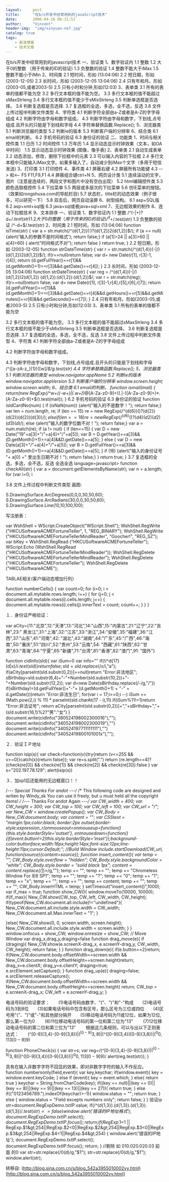 ```yaml
---
layout:     post
title:      "在b/s开发中经常用到的javaScript技术"
date:       2006-04-26 00:31:52
author:     "Vincent"
header-img:  "img/xinyuan-no7.jpg"
catalog: true
tags:
    - 新浪博客
    - 技术文章
---
```


在b/s开发中经常用到的javascript技术 一、验证类 1、数字验证内 1.1 整数 1.2 大于0的整数 （用于传来的ID的验证) 1.3 负整数的验证 1.4 整数不能大于iMax 1.5 整数不能小于iMin 2、时间类 2.1 短时间，形如 (13:04:06) 2.2 短日期，形如 (2003-12-05) 2.3 长时间，形如 (2003-12-05 13:04:06) 2.4 只有年和月。形如(2003-05,或者2003-5) 2.5 只有小时和分钟,形如(12:03) 3、表单类 3.1 所有的表单的值都不能为空 3.2 多行文本框的值不能为空。 3.3 多行文本框的值不能超过sMaxStrleng 3.4 多行文本框的值不能少于sMixStrleng 3.5 判断单选框是否选择。 3.6 判断复选框是否选择. 3.7 复选框的全选，多选，全不选，反选 3.8 文件上传过程中判断文件类型 4、字符类 4.1 判断字符全部由a-Z或者是A-Z的字字母组成 4.2 判断字符由字母和数字组成。 4.3 判断字符由字母和数字，下划线,点号组成.且开头的只能是下划线和字母 4.4 字符串替换函数.Replace(); 5、浏览器类 5.1 判断浏览器的类型 5.2 判断ie的版本 5.3 判断客户端的分辨率 6、结合类 6.1 email的判断。 6.2 手机号码的验证 6.3 身份证的验证 二、功能类 1、时间与相关控件类 1.1 日历 1.2 时间控件 1.3 万年历 1.4 显示动态显示时钟效果（文本，如OA中时间） 1.5 显示动态显示时钟效果 (图像，像手表) 2、表单类 2.1 自动生成表单 2.2 动态添加，修改，删除下拉框中的元素 2.3 可以输入内容的下拉框 2.4 多行文本框中只能输入iMax文字。如果多输入了，自动减少到iMax个文字（多用于短信发送) 3、打印类 3.1 打印控件 4、事件类 4.1 屏蔽右键 4.2 屏蔽所有功能键 4.3 --> 和<-- F5 F11,F9,F1 4.4 屏蔽组合键ctrl+N 5、网页设计类 5.1 连续滚动的文字，图片（注意是连续的，两段文字和图片中没有空白出现） 5.2 html编辑控件类 5.3 颜色选取框控件 5.4 下拉菜单 5.5 两层或多层次的下拉菜单 5.6 仿IE菜单的按钮。（效果如rongshuxa.com的导航栏目) 5.7 状态栏，title栏的动态效果（例子很多，可以研究一下） 5.8 双击后，网页自动滚屏 6、树型结构。 6.1 asp+SQL版 6.2 asp+xml+sql版 6.3 java+sql或者java+sql+xml 7、无边框效果的制作 8、连动下拉框技术 9、文本排序 一、验证类 1、数字验证内 1.1 整数 /^(-|+)?d+$/.test(str) 1.2 大于0的整数 （用于传来的ID的验证) /^d+$/.test(str) 1.3 负整数的验证 /^-d+$/.test(str) 2、时间类 2.1 短时间，形如 (13:04:06) function isTime(str) { var a = str.match(/^(d{1,2})(:)?(d{1,2})2(d{1,2})$/); if (a == null) {alert('输入的参数不是时间格式'); return false;} if (a[1]>24 || a[3]>60 || a[4]>60) { alert("时间格式不对"); return false } return true; } 2.2 短日期，形如 (2003-12-05) function strDateTime(str) { var r = str.match(/^(d{1,4})(-|/)(d{1,2})2(d{1,2})$/); if(r==null)return false; var d= new Date(r[1], r[3]-1, r[4]); return (d.getFullYear()==r[1]&&(d.getMonth()+1)==r[3]&&d.getDate()==r[4]); } 2.3 长时间，形如 (2003-12-05 13:04:06) function strDateTime(str) { var reg = /^(d{1,4})(-|/)(d{1,2})2(d{1,2}) (d{1,2}):(d{1,2}):(d{1,2})$/; var r = str.match(reg); if(r==null)return false; var d= new Date(r[1], r[3]-1,r[4],r[5],r[6],r[7]); return (d.getFullYear()==r[1]&&(d.getMonth()+1)==r[3]&&d.getDate()==r[4]&&d.getHours()==r[5]&&d.getMinutes()==r[6]&&d.getSeconds()==r[7]); } 2.4 只有年和月。形如(2003-05,或者2003-5) 2.5 只有小时和分钟,形如(12:03) 3、表单类 3.1 所有的表单的值都不能为空

3.2 多行文本框的值不能为空。 3.3 多行文本框的值不能超过sMaxStrleng 3.4 多行文本框的值不能少于sMixStrleng 3.5 判断单选框是否选择。 3.6 判断复选框是否选择. 3.7 复选框的全选，多选，全不选，反选 3.8 文件上传过程中判断文件类型 4、字符类 4.1 判断字符全部由a-Z或者是A-Z的字字母组成

4.2 判断字符由字母和数字组成。

4.3 判断字符由字母和数字，下划线,点号组成.且开头的只能是下划线和字母 /^([a-zA-z_]{1})([w]*)$/g.test(str) 4.4 字符串替换函数.Replace(); 5、浏览器类 5.1 判断浏览器的类型 window.navigator.appName 5.2 判断ie的版本 window.navigator.appVersion 5.3 判断客户端的分辨率 window.screen.height; window.screen.width; 6、结合类 6.1 email的判断。 function ismail(mail) { return(new RegExp(/^w+((-w+)|(.w+))*@[A-Za-z0-9]+((.|-)[A-Za-z0-9]+)*.[A-Za-z0-9]+$/).test(mail)); } 6.2 手机号码的验证 6.3 身份证的验证 function isIdCardNo(num) { if (isNaN(num)) {alert("输入的不是数字！"); return false;} var len = num.length, re; if (len == 15) re = new RegExp(/^(d{6})()?(d{2})(d{2})(d{2})(d{3})$/); else if (len == 18) re = new RegExp(/^(d{6})()?(d{4})(d{2})(d{2})(d{3})(d)$/); else {alert("输入的数字位数不对！"); return false;} var a = num.match(re); if (a != null) { if (len==15) { var D = new Date("19"+a[3]+"/"+a[4]+"/"+a[5]); var B = D.getYear()==a[3]&&(D.getMonth()+1)==a[4]&&D.getDate()==a[5]; } else { var D = new Date(a[3]+"/"+a[4]+"/"+a[5]); var B = D.getFullYear()==a[3]&&(D.getMonth()+1)==a[4]&&D.getDate()==a[5]; } if (!B) {alert("输入的身份证号 "+ a[0] +" 里出生日期不对！"); return false;} } return true; } 3.7 复选框的全选，多选，全不选，反选
全选全选
language=javascript>
function checkAll(str)
{
  var a = document.getElementsByName(str);
  var n = a.length;
  for (var i=0; i

3.8 文件上传过程中判断文件类型  画图:
 

S.DrawingSurface.ArcDegrees(0,0,0,30,50,60);
S.DrawingSurface.ArcRadians(30,0,0,30,50,60);
S.DrawingSurface.Line(10,10,100,100);

写注册表：

var WshShell = WScript.CreateObject("WScript.Shell");
WshShell.RegWrite ("HKCUSoftwareACMEFortuneTeller", 1, "REG_BINARY");
WshShell.RegWrite ("HKCUSoftwareACMEFortuneTellerMindReader", "Goocher!", "REG_SZ");
var bKey =    WshShell.RegRead ("HKCUSoftwareACMEFortuneTeller");
WScript.Echo (WshShell.RegRead ("HKCUSoftwareACMEFortuneTellerMindReader"));
WshShell.RegDelete ("HKCUSoftwareACMEFortuneTellerMindReader");
WshShell.RegDelete ("HKCUSoftwareACMEFortuneTeller");
WshShell.RegDelete ("HKCUSoftwareACME");

 TABLAE相关(客户端动态增加行列）

function numberCells() {
    var count=0;
    for (i=0; i &lt; document.all.mytable.rows.length; i++) {
        for (j=0; j &lt; document.all.mytable.rows(i).cells.length; j++) {
            document.all.mytable.rows(i).cells(j).innerText = count;
            count++;
        }
    }
}

















１．身份证严格验证：

var aCity={11:"北京",12:"天津",13:"河北",14:"山西",15:"内蒙古",21:"辽宁",22:"吉林",23:" 黑龙江",31:"上海",32:"江苏",33:"浙江",34:"安徽",35:"福建",36:"江西",37:"山东",41:"河南",42: "湖北",43:"湖南",44:"广东",45:"广西",46:"海南",50:"重庆",51:"四川",52:"贵州",53:"云南",54: "西藏",61:"陕西",62:"甘肃",63:"青海",64:"宁夏",65:"新疆",71:"台湾",81:"香港",82:"澳门",91: "国外"}
  
function cidInfo(sId){
 var iSum=0
 var info=""
 if(!/^d{17}(d|x)$/i.test(sId))return false;
 sId=sId.replace(/x$/i,"a");
 if(aCity[parseInt(sId.substr(0,2))]==null)return "Error:非法地区";
 sBirthday=sId.substr(6,4)+"-"+Number(sId.substr(10,2))+"-"+Number(sId.substr(12,2));
 var d=new Date(sBirthday.replace(/-/g,"/"))
 if(sBirthday!=(d.getFullYear()+"-"+ (d.getMonth()+1) + "-" + d.getDate()))return "Error:非法生日";
 for(var i = 17;i&gt;=0;i --) iSum += (Math.pow(2,i) % 11) * parseInt(sId.charAt(17 - i),11)
 if(iSum%11!=1)return "Error:非法证号";
 return aCity[parseInt(sId.substr(0,2))]+","+sBirthday+","+(sId.substr(16,1)%2?"男":"女")
}
document.write(cidInfo("380524198002300016"),"");
document.write(cidInfo("340524198002300019"),"")
document.write(cidInfo("340524197711111111"),"")
document.write(cidInfo("34052419800101001x"),"");

 ２．验证ＩＰ地址

function isip(s){
 var check=function(v){try{return (v&lt;=255 &amp;&amp; v&gt;=0)}catch(x){return false}};
 var re=s.split(".")
 return (re.length==4)?(check(re[0]) &amp;&amp; check(re[1]) &amp;&amp; check(re[2]) &amp;&amp; check(re[3])):false
}
var s="202.197.78.129";
alert(isip(s))

 ３．加sp1后还能用的无边框窗口！！ 

/*--- Special Thanks For andot ---*/
/*
 This following code are designed and writen by Windy_sk 
 You can use it freely, but u must held all the copyright items!
*/
/*--- Thanks For andot Again ---*/
var CW_width = 400;
var CW_height = 300;
var CW_top = 100;
var CW_left = 100;
var CW_url = "/";
var New_CW = window.createPopup();
var CW_Body = New_CW.document.body;
var content = "";
var CSStext = "margin:1px;color:black; border:2px outset;border-style:expression_r(onmouseout=onmouseup=function(){this.style.borderStyle='outset'}, &#111;nmousedown=function(){if(event.button!=2)this.style.borderStyle='inset'});background-color:buttonface;width:16px;height:14px;font-size:12px;line-height:11px;cursor:Default;";
//Build Window
include.startDownload(CW_url, function(source){content=source});
function insert_content(){
 var temp = "";
 CW_Body.style.overflow  = "hidden";
 CW_Body.style.backgroundColor = "white";
 CW_Body.style.border  =  "solid black 1px";
 content = content.replace(/]*)&gt;/g,"");
 temp += "";
 temp += "";
 temp += "Chromeless Window For IE6 SP1";
 temp += "";
 temp += "?";
 temp += "0";
 temp += "1";
 temp += "x";
 temp += "";
 temp += "";
 temp += content;
 temp += "";
 temp += "";
 CW_Body.innerHTML = temp;
}
setTimeout("insert_content()",1000);
var if_max = true;
function show_CW(){
 window.moveTo(10000, 10000);
 if(if_max){
  New_CW.show(CW_top, CW_left, CW_width, CW_height);
  if(typeof(New_CW.document.all.include)!="undefined"){
   New_CW.document.all.include.style.width = CW_width;
   New_CW.document.all.Max.innerText = "1";
  }
  
 }else{
  New_CW.show(0, 0, screen.width, screen.height);
  New_CW.document.all.include.style.width = screen.width;
 }
}
window.onfocus  = show_CW;
window.onresize = show_CW;
// Move Window
var drag_x,drag_y,draging=false
function drag_move(e){
 if (draging){
  New_CW.show(e.screenX-drag_x, e.screenY-drag_y, CW_width, CW_height);
  return false;
 }
}
function drag_down(e){
 if(e.button==2)return;
 if(New_CW.document.body.offsetWidth==screen.width &amp;&amp; New_CW.document.body.offsetHeight==screen.height)return;
 drag_x=e.clientX;
 drag_y=e.clientY;
 draging=true;
 e.srcElement.setCapture();
}
function drag_up(e){
 draging=false;
 e.srcElement.releaseCapture();
 if(New_CW.document.body.offsetWidth==screen.width &amp;&amp; New_CW.document.body.offsetHeight==screen.height) return;
 CW_top  = e.screenX-drag_x;
 CW_left = e.screenY-drag_y;
}

电话号码的验证要求：　　(1)电话号码由数字、"("、")"和"-"构成　　(2)电话号码为3到8位　　(3)如果电话号码中包含有区号，那么区号为三位或四位　　(4)区号用"("、")"或"-"和其他部分隔开　　(5)移动电话号码为11或12位，如果为12位,那么第一位为0 　　(6)11位移动电话号码的第一位和第二位为"13" 　　(7)12位移动电话号码的第二位和第三位为"13" 　　根据这几条规则，可以与出以下正则表达式：　　(^[0-9]{3,4}-[0-9]{3,8}$)|(^[0-9]{3,8}$)|(^([0-9]{3,4})[0-9]{3,8}$)|(^0{0,1}13[0-9]{9}$)

function PhoneCheck(s) {
var str=s;
var reg=/(^[0-9]{3,4}-[0-9]{3,8}$)|(^[0-9]{3,8}$)|(^([0-9]{3,4})[0-9]{3,8}$)|(^0{0,1}13[0-9]{9}$)/
alert(reg.test(str));
}

  具有在输入非数字字符不回显的效果，即对非数字字符的输入不作反应。 function numbersonly(field,event){ var key,keychar; if(window.event){ key = window.event.keyCode; } else if (event){ key = event.which; } else{ return true } keychar = String.fromCharCode(key); if((key == null)||(key == 0)||(key == 8)||(key == 9)||(key == 13)||(key == 27)){ return true; } else if(("0123456789.").indexOf(keychar)&gt;-1){ window.status = ""; return true; } else { window.status = "Field excepts numbers only"; return false; } } 验证ip str=document.RegExpDemo.txtIP.value; if(/^(d{1,3}).(d{1,3}).(d{1,3}).(d{1,3})$/.test(str)==false) { window.alert('错误的IP地址格式'); document.RegExpDemo.txtIP.select(); document.RegExpDemo.txtIP.focus(); return; } if(RegExp.$1&lt;1 || RegExp.$1&gt;254||RegExp.$2&lt;0||RegExp.$2&gt;254||RegExp.$3&lt;0||RegExp.$3&gt;254||RegExp.$4&lt;1||RegExp.$4&gt;254) { window.alert('错误的IP地址'); document.RegExpDemo.txtIP.select(); document.RegExpDemo.txtIP.focus(); return; } //剔除 如 010.020.020.03 前面 的0 var str=str.replace(/0(d)/g,"$1"); str=str.replace(/0(d)/g,"$1"); window.alert(str); 							
		




转移自: (http://blog.sina.com.cn/s/blog_542a3955010002vy.html)[http://blog.sina.com.cn/s/blog_542a3955010002vy.html]